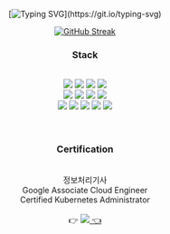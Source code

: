 <div align="center">


  [![Typing SVG](https://readme-typing-svg.herokuapp.com?font=Shrikhand&color=%23000000&size=30&center=true&vCenter=true&height=50&lines=Hi+there%2C+I'm+Eunyoung!)](https://git.io/typing-svg)

  [![GitHub Streak](https://github-readme-streak-stats.herokuapp.com?user=eunyooung&theme=graywhite&date_format=M%20j%5B%2C%20Y%5D)](https://git.io/streak-stats)

  ### **Stack**  
  <br>
  <img src="https://img.shields.io/badge/Java-007396?style=flat&logo=Java&logoColor=white"/> 
  <img src="https://img.shields.io/badge/SpringBoot-6DB33F?style=flat&logo=SpringBoot&logoColor=white"/> 
  <img src="https://img.shields.io/badge/Oracle-F80000?style=flat&logo=Oracle&logoColor=white"/> 
  <img src="https://img.shields.io/badge/MySQL-4479A1?style=flat&logo=MySQL&logoColor=white"/>
  <br>
  <img src="https://img.shields.io/badge/Python-3776AB?style=flat&logo=python&logoColor=white"/> 
  <img src="https://img.shields.io/badge/C++-00599C?style=flat&logo=cplusplus&logoColor=white"/> 
  <img src="https://img.shields.io/badge/Kubernetes-326CE5?style=flat&logo=Kubernetes&logoColor=white"/> 
  <img src="https://img.shields.io/badge/Amazon AWS-232F3E?style=flat&logo=Amazon AWS&logoColor=white"/> 
  <br>
  <img src="https://img.shields.io/badge/GitLab-FC6D26?style=flat&logo=GitLab&logoColor=white"/> 
  <img src="https://img.shields.io/badge/Github-181717?style=flat&logo=github&logoColor=white"/> 
  <img src="https://img.shields.io/badge/Jira-0052CC?style=flat&logo=Jira&logoColor=white"/> 
  <img src="https://img.shields.io/badge/Confluence-172B4D?style=flat&logo=Confluence&logoColor=white"/> 
  <img src="https://img.shields.io/badge/Eclipse IDE-2C2255?style=flat&logo=Eclipse IDE&logoColor=white"/> 
  <br>
  <br>
  <br>
  
  ### **Certification**
  <br>
  정보처리기사
  <br>
  Google Associate Cloud Engineer
  <br>
  Certified Kubernetes Administrator
  <br>
  <br>
  👉 <a href="mailto:choi327391@gmail.com"><img src="https://img.shields.io/badge/Gmail-EA4335?style=for-the-badge&logo=gmail&logoColor=white"/> 👈
</div>
